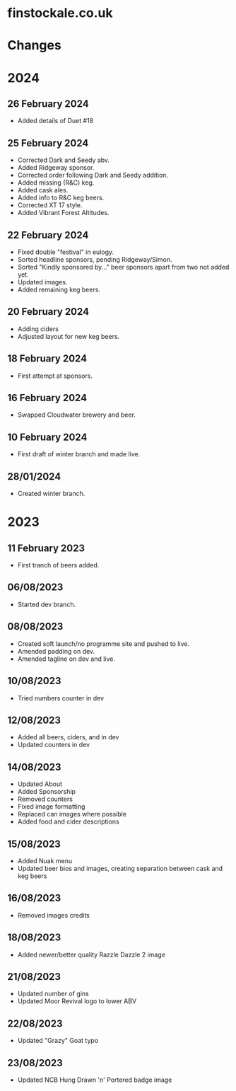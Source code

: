 # finstockale.co.uk

# Changes

# 2024

## 26 February 2024
- Added details of Duet #18

## 25 February 2024
- Corrected Dark and Seedy abv.
- Added Ridgeway sponsor.
- Corrected order following Dark and Seedy addition.
- Added missing (R&C) keg.
- Added cask ales.
- Added info to R&C keg beers.
- Corrected XT 17 style.
- Added Vibrant Forest Altitudes.

## 22 February 2024
- Fixed double "festival" in eulogy.
- Sorted headline sponsors, pending Ridgeway/Simon.
- Sorted "Kindly sponsored by..." beer sponsors apart from two not added yet.
- Updated images.
- Added remaining keg beers.

## 20 February 2024
- Adding ciders
- Adjusted layout for new keg beers.

## 18 February 2024
- First attempt at sponsors.

## 16 February 2024
- Swapped Cloudwater brewery and beer.

## 10 February 2024
- First draft of winter branch and made live.

## 28/01/2024
- Created winter branch.

# 2023

## 11 February 2023
- First tranch of beers added.

## 06/08/2023
- Started dev branch.

## 08/08/2023
- Created soft launch/no programme site and pushed to live.
- Amended padding on dev.
- Amended tagline on dev and live.

## 10/08/2023
- Tried numbers counter in dev

## 12/08/2023
- Added all beers, ciders, and in dev
- Updated counters in dev

## 14/08/2023
- Updated About
- Added Sponsorship
- Removed counters
- Fixed image formatting
- Replaced can images where possible
- Added food and cider descriptions

## 15/08/2023
- Added Nuak menu
- Updated beer bios and images, creating separation between cask and keg beers

## 16/08/2023
- Removed images credits

## 18/08/2023
- Added newer/better quality Razzle Dazzle 2 image

## 21/08/2023
- Updated number of gins
- Updated Moor Revival logo to lower ABV

## 22/08/2023
- Updated "Grazy" Goat typo

## 23/08/2023
- Updated NCB Hung Drawn 'n' Portered badge image